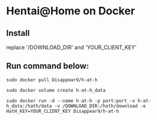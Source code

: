 # Hentai@Home on Docker

## Install

replace '/DOWNLOAD_DIR' and 'YOUR_CLIENT_KEY'

## Run command below:

	sudo docker pull Disappear9/h-at-h

	sudo docker volume create h-at-h_data
	
	sudo docker run -d --name h-at-h -p port:port -v h-at-h_data:/hath/data -v /DOWNLOAD_DIR:/hath/download -e HatH_KEY=YOUR_CLIENT_KEY Disappear9/h-at-h

